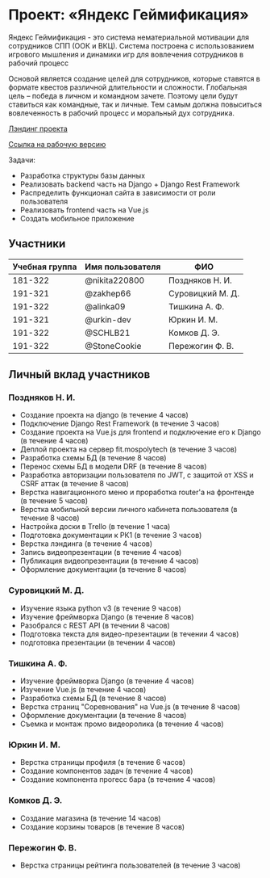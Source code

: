 # Проект: «Яндекс Геймификация»

Яндекс Геймификация - это система нематериальной мотивации для сотрудников СПП (ООК и ВКЦ).
Система построена с использованием игрового мышления и динамики игр для вовлечения сотрудников в рабочий процесс

Основой является создание целей для сотрудников, которые ставятся в формате квестов различной длительности и сложности.
Глобальная цель – победа в личном и командном зачете. Поэтому цели будут ставиться как командные, так и личные.
Тем самым должна повыситься вовлеченность в рабочий процесс и моральный дух сотрудника.

[Лэндинг проекта](http://yandex-gamification-landing.std-884.ist.mospolytech.ru)

[Ссылка на рабочую версию](http://yandex-gamification.std-884.ist.mospolytech.ru)

Задачи:

- Разработка структуры базы данных
- Реализовать backend часть на Django + Django Rest Framework
- Распределить функционал сайта в зависимости от роли пользователя
- Реализовать frontend часть на Vue.js
- Создать мобильное приложение

## Участники

| Учебная группа | Имя пользователя | ФИО              |
| -------------- | ---------------- | ---------------- |
| 181-322        | @nikita220800    | Поздняков Н. И.  |
| 191-321        | @zakhep66        | Суровицкий М. Д. |
| 191-322        | @alinka09        | Тишкина А. Ф.    |
| 191-321        | @urkin-dev       | Юркин И. М.      |
| 191-322        | @SCHLB21         | Комков Д. Э.     |
| 191-322        | @StoneCookie     | Пережогин Ф. В.  |

## Личный вклад участников

### Поздняков Н. И.

- Создание проекта на django (в течение 4 часов)
- Подключение Django Rest Framework (в течение 3 часов)
- Создание проекта на Vue.js для frontend и подключение его к Django (в течение 4 часов)
- Деплой проекта на сервер fit.mospolytech (в течение 3 часов)
- Разработка схемы БД (в течение 8 часов)
- Перенос схемы БД в модели DRF (в течение 8 часов)
- Разработка авторизации пользователя по JWT, с защитой от XSS и CSRF аттак (в течение 8 часов)
- Верстка навигационного меню и проработка router'а на фронтенде (в течение 5 часов)
- Верстка мобильной версии личного кабинета пользователя (в течение 8 часов)
- Настройка доски в Trello (в течение 1 часа)
- Подготовка документации к РК1 (в течение 3 часов)
- Верстка лэндинга (в течение 4 часов)
- Запись видеопрезентации (в течение 4 часов)
- Публикация видеопрезентации (в течение 4 часов)
- Оформление документации (в течение 8 часов)

### Суровицкий М. Д.

- Изучение языка python v3 (в течение 9 часов)
- Изучение фреймворка Django (в течение 8 часов)
- Разобрался с REST API (в течении 8 часов)
- Подготовка текста для видео-презентации (в течении 4 часов)
- подготовка презентации (в течении 4 часов)

### Тишкина А. Ф.

- Изучение фреймворка Django (в течение 4 часов)
- Изучение Vue.js (в течение 4 часов)
- Разработка схемы БД (в течение 8 часов)
- Верстка страниц "Соревнования" на Vue.js (в течение 8 часов)
- Оформление документации (в течение 8 часов)
- Съемка и монтаж промо видеоролика (в течение 4 часов)

### Юркин И. М.

- Верстка страницы профиля (в течение 6 часов)
- Создание компонентов задач (в течение 4 часов)
- Создание компонента прогесс бара (в течение 4 часов)

### Комков Д. Э.

- Создание магазина (в течение 14 часов)
- Cоздание корзины товаров (в течение 8 часов)

### Пережогин Ф. В.

- Верстка страницы рейтинга пользователей (в течение 3 часов)

